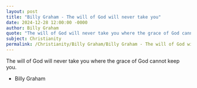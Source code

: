 ```yaml
---
layout: post
title: "Billy Graham - The will of God will never take you"
date: 2024-12-28 12:00:00 -0000
author: Billy Graham
quote: "The will of God will never take you where the grace of God cannot keep you."
subject: Christianity
permalink: /Christianity/Billy Graham/Billy Graham - The will of God will never take you
---
```


The will of God will never take you where the grace of God cannot keep you.

- Billy Graham
